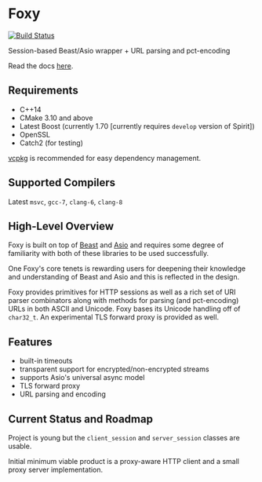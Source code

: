 # Foxy

[![Build Status](https://travis-ci.org/LeonineKing1199/foxy.svg?branch=master)](https://travis-ci.org/LeonineKing1199/foxy)

Session-based Beast/Asio wrapper + URL parsing and pct-encoding

Read the docs [here](./docs/index.md).

## Requirements

* C++14
* CMake 3.10 and above
* Latest Boost (currently 1.70 [currently requires `develop` version of Spirit])
* OpenSSL
* Catch2 (for testing)

[vcpkg](https://github.com/Microsoft/vcpkg) is recommended for easy dependency management.

## Supported Compilers

Latest `msvc`, `gcc-7`, `clang-6`, `clang-8`

## High-Level Overview

Foxy is built on top of [Beast](https://www.boost.org/doc/libs/release/libs/beast/doc/html/index.html)
and [Asio](https://www.boost.org/doc/libs/release/doc/html/boost_asio.html)
and requires some degree of familiarity with both of these libraries to be used successfully.

One Foxy's core tenets is rewarding users for deepening their knowledge and understanding of Beast
and Asio and this is reflected in the design.

Foxy provides primitives for HTTP sessions as well as a rich set of URI parser combinators along
with methods for parsing (and pct-encoding) URLs in both ASCII and Unicode. Foxy bases its Unicode
handling off of `char32_t`. An experimental TLS forward proxy is provided as well.

## Features

* built-in timeouts
* transparent support for encrypted/non-encrypted streams
* supports Asio's universal async model
* TLS forward proxy
* URL parsing and encoding

## Current Status and Roadmap

Project is young but the `client_session` and `server_session` classes are usable.

Initial minimum viable product is a proxy-aware HTTP client and a small proxy server implementation.

